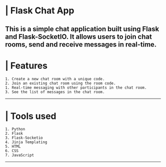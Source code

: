 # | Flask Chat App

## This is a simple chat application built using Flask and Flask-SocketIO. It allows users to join chat rooms, send and receive messages in real-time.

# | Features

    1. Create a new chat room with a unique code.
    2. Join an existing chat room using the room code.
    1. Real-time messaging with other participants in the chat room.
    3. See the list of messages in the chat room.

--------------------------------------------------

# | Tools used

    1. Python
    2. Flask
    3. Flask-Socketio
    4. Jinja Templating
    5. HTML
    6. CSS
    7. JavaScript

--------------------------------------------------


